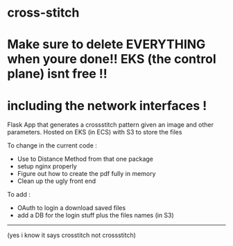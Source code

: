 # cross-stitch

# Make sure to delete EVERYTHING when youre done!! EKS (the control plane) isnt free !!
# including the network interfaces !

Flask App that generates a crossstitch pattern given an image and other parameters.
Hosted on EKS (in ECS) with S3 to store the files

To change in the current code :
- Use to Distance Method from that one package
- setup nginx properly
- Figure out how to create the pdf fully in memory
- Clean up the ugly front end

To add :
- OAuth to login a download saved files
- add a DB for the login stuff plus the files names (in S3)

-----

(yes i know it says crosstitch not crossstitch)

